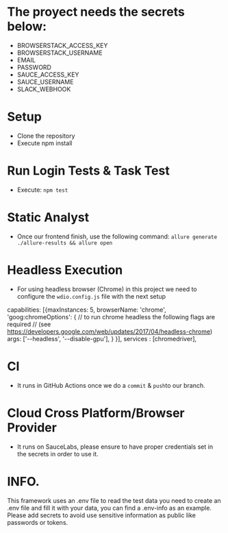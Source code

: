 # The proyect needs the secrets below:
- BROWSERSTACK_ACCESS_KEY
- BROWSERSTACK_USERNAME
- EMAIL
- PASSWORD
- SAUCE_ACCESS_KEY
- SAUCE_USERNAME
- SLACK_WEBHOOK

# Setup
- Clone the repository
- Execute npm install

# Run Login Tests & Task Test
- Execute: ``` npm test ```

# Static Analyst
- Once our frontend finish, use the following command: ```allure generate ./allure-results && allure open```

# Headless Execution
- For using headless browser (Chrome) in this project we need to configure the `wdio.config.js` file with the next setup

capabilities: [{maxInstances: 5,
        browserName: 'chrome',
       'goog:chromeOptions': {
        // to run chrome headless the following flags are required
        // (see https://developers.google.com/web/updates/2017/04/headless-chrome)
         args: ['--headless', '--disable-gpu'],
        }
     }],
services : [chromedriver],

# CI

- It runs in GitHub Actions once we do a ```commit``` & ```push```to our branch.

# Cloud Cross Platform/Browser Provider
- It runs on SauceLabs, please ensure to have proper credentials set in the secrets in order to use it.

# INFO.

This framework uses an .env file to read the test data you need to create an .env file and fill it with your data, you can find a .env-info as an example. Please add secrets to avoid use sensitive information as public like passwords or tokens.
